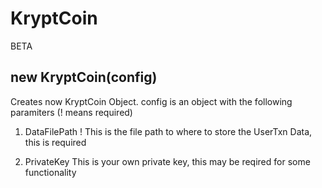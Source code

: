 # KryptCoin
BETA

## new KryptCoin(config)
Creates now KryptCoin Object. config is an object with the following paramiters (! means required)

1) DataFilePath !
This is the file path to where to store the UserTxn Data, this is required

2) PrivateKey
This is your own private key, this may be reqired for some functionality
